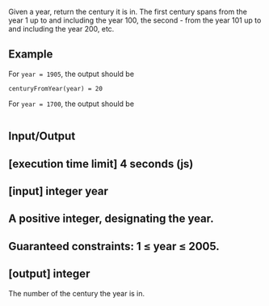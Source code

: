 Given a year, return the century it is in. The first century spans from the year 1 up to and including the year 100, the second - from the year 101 up to and including the year 200, etc.

## Example

For ``` year = 1905 ```, the output should be
```
centuryFromYear(year) = 20
```
For ```year = 1700```, the output should be
```centuryFromYear(year) = 17
```
## Input/Output

## [execution time limit] 4 seconds (js)

## [input] integer year

## A positive integer, designating the year.

## Guaranteed constraints: 1 ≤ year ≤ 2005.

## [output] integer

The number of the century the year is in.
